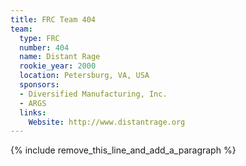 ```yaml
---
title: FRC Team 404
team:
  type: FRC
  number: 404
  name: Distant Rage
  rookie_year: 2000
  location: Petersburg, VA, USA
  sponsors:
  - Diversified Manufacturing, Inc.
  - ARGS
  links:
    Website: http://www.distantrage.org
---
```


{% include remove_this_line_and_add_a_paragraph %}